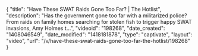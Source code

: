 {
    "title": "Have These SWAT Raids Gone Too Far? | The Hotlist",
    "description": "Has the government gone too far with a militarized police? From raids on family homes searching for stolen fish to trigger happy SWAT invasions, Amy Holmes t...",
    "videoid": "198268",
    "date_created": "1408046549",
    "date_modified": "1418181878",
    "type": "captivate",
    "layout": "video",
    "url": "\/v\/have-these-swat-raids-gone-too-far-the-hotlist\/198268"
}